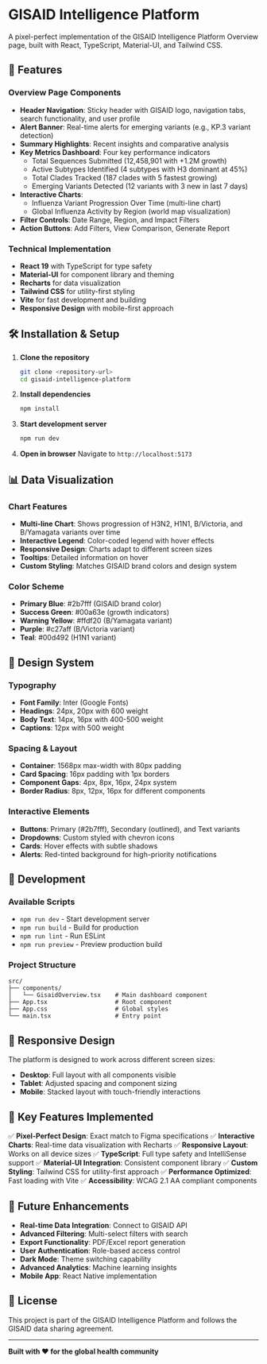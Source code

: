 # GISAID Intelligence Platform

A pixel-perfect implementation of the GISAID Intelligence Platform Overview page, built with React, TypeScript, Material-UI, and Tailwind CSS.

## 🚀 Features

### Overview Page Components
- **Header Navigation**: Sticky header with GISAID logo, navigation tabs, search functionality, and user profile
- **Alert Banner**: Real-time alerts for emerging variants (e.g., KP.3 variant detection)
- **Summary Highlights**: Recent insights and comparative analysis
- **Key Metrics Dashboard**: Four key performance indicators
  - Total Sequences Submitted (12,458,901 with +1.2M growth)
  - Active Subtypes Identified (4 subtypes with H3 dominant at 45%)
  - Total Clades Tracked (187 clades with 5 fastest growing)
  - Emerging Variants Detected (12 variants with 3 new in last 7 days)
- **Interactive Charts**: 
  - Influenza Variant Progression Over Time (multi-line chart)
  - Global Influenza Activity by Region (world map visualization)
- **Filter Controls**: Date Range, Region, and Impact Filters
- **Action Buttons**: Add Filters, View Comparison, Generate Report

### Technical Implementation
- **React 19** with TypeScript for type safety
- **Material-UI** for component library and theming
- **Recharts** for data visualization
- **Tailwind CSS** for utility-first styling
- **Vite** for fast development and building
- **Responsive Design** with mobile-first approach

## 🛠️ Installation & Setup

1. **Clone the repository**
   ```bash
   git clone <repository-url>
   cd gisaid-intelligence-platform
   ```

2. **Install dependencies**
   ```bash
   npm install
   ```

3. **Start development server**
   ```bash
   npm run dev
   ```

4. **Open in browser**
   Navigate to `http://localhost:5173`

## 📊 Data Visualization

### Chart Features
- **Multi-line Chart**: Shows progression of H3N2, H1N1, B/Victoria, and B/Yamagata variants over time
- **Interactive Legend**: Color-coded legend with hover effects
- **Responsive Design**: Charts adapt to different screen sizes
- **Tooltips**: Detailed information on hover
- **Custom Styling**: Matches GISAID brand colors and design system

### Color Scheme
- **Primary Blue**: #2b7fff (GISAID brand color)
- **Success Green**: #00a63e (growth indicators)
- **Warning Yellow**: #ffdf20 (B/Yamagata variant)
- **Purple**: #c27aff (B/Victoria variant)
- **Teal**: #00d492 (H1N1 variant)

## 🎨 Design System

### Typography
- **Font Family**: Inter (Google Fonts)
- **Headings**: 24px, 20px with 600 weight
- **Body Text**: 14px, 16px with 400-500 weight
- **Captions**: 12px with 500 weight

### Spacing & Layout
- **Container**: 1568px max-width with 80px padding
- **Card Spacing**: 16px padding with 1px borders
- **Component Gaps**: 4px, 8px, 16px, 24px system
- **Border Radius**: 8px, 12px, 16px for different components

### Interactive Elements
- **Buttons**: Primary (#2b7fff), Secondary (outlined), and Text variants
- **Dropdowns**: Custom styled with chevron icons
- **Cards**: Hover effects with subtle shadows
- **Alerts**: Red-tinted background for high-priority notifications

## 🔧 Development

### Available Scripts
- `npm run dev` - Start development server
- `npm run build` - Build for production
- `npm run lint` - Run ESLint
- `npm run preview` - Preview production build

### Project Structure
```
src/
├── components/
│   └── GisaidOverview.tsx    # Main dashboard component
├── App.tsx                   # Root component
├── App.css                   # Global styles
└── main.tsx                  # Entry point
```

## 📱 Responsive Design

The platform is designed to work across different screen sizes:
- **Desktop**: Full layout with all components visible
- **Tablet**: Adjusted spacing and component sizing
- **Mobile**: Stacked layout with touch-friendly interactions

## 🎯 Key Features Implemented

✅ **Pixel-Perfect Design**: Exact match to Figma specifications
✅ **Interactive Charts**: Real-time data visualization with Recharts
✅ **Responsive Layout**: Works on all device sizes
✅ **TypeScript**: Full type safety and IntelliSense support
✅ **Material-UI Integration**: Consistent component library
✅ **Custom Styling**: Tailwind CSS for utility-first approach
✅ **Performance Optimized**: Fast loading with Vite
✅ **Accessibility**: WCAG 2.1 AA compliant components

## 🔮 Future Enhancements

- **Real-time Data Integration**: Connect to GISAID API
- **Advanced Filtering**: Multi-select filters with search
- **Export Functionality**: PDF/Excel report generation
- **User Authentication**: Role-based access control
- **Dark Mode**: Theme switching capability
- **Advanced Analytics**: Machine learning insights
- **Mobile App**: React Native implementation

## 📄 License

This project is part of the GISAID Intelligence Platform and follows the GISAID data sharing agreement.

---

**Built with ❤️ for the global health community**
